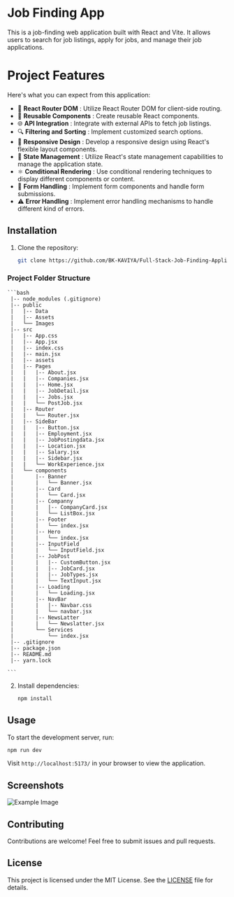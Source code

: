 # Job Finding App

This is a job-finding web application built with React and Vite. It allows users to search for job listings, apply for jobs, and manage their job applications.

# Project Features

Here's what you can expect from this application:

- 🚀 **React Router DOM** : Utilize React Router DOM for client-side routing.
- 🔧 **Reusable Components** : Create reusable React components.
- 🌐 **API Integration** : Integrate with external APIs to fetch job listings.
- 🔍 **Filtering and Sorting** : Implement customized search options.
- 📱 **Responsive Design** : Develop a responsive design using React's flexible layout components.
- 🔄 **State Management** : Utilize React's state management capabilities to manage the application state.
- ⚛️ **Conditional Rendering** : Use conditional rendering techniques to display different components or content.
- 📝 **Form Handling** : Implement form components and handle form submissions.
- ⚠️ **Error Handling** : Implement error handling mechanisms to handle different kind of errors.


## Installation

1. Clone the repository:

    ```bash
    git clone https://github.com/BK-KAVIYA/Full-Stack-Job-Finding-Application
    ```
### Project Folder Structure
    ```bash
     |-- node_modules (.gitignore)
     |-- public
     |   |-- Data
     |   |-- Assets
     |   └── Images
     |-- src
     |   |-- App.css
     |   |-- App.jsx
     |   |-- index.css
     |   |-- main.jsx
     |   |-- assets
     |   |-- Pages
     |   |   |-- About.jsx
     |   |   |-- Companies.jsx
     |   |   |-- Home.jsx
     |   |   |-- JobDetail.jsx
     |   |   |-- Jobs.jsx
     |   |   └── PostJob.jsx
     |   |-- Router
     |   |   └── Router.jsx
     |   |-- SideBar
     |   |   |-- Button.jsx
     |   |   |-- Employment.jsx
     |   |   |-- JobPostingdata.jsx
     |   |   |-- Location.jsx
     |   |   |-- Salary.jsx
     |   |   |-- Sidebar.jsx
     |   |   └── WorkExperience.jsx
     |   └── components
     |       |-- Banner
     |       |   └── Banner.jsx
     |       |-- Card
     |       |   └── Card.jsx
     |       |-- Companny
     |       |   |-- CompanyCard.jsx
     |       |   └── ListBox.jsx
     |       |-- Footer
     |       |   └── index.jsx
     |       |-- Hero
     |       |   └── index.jsx
     |       |-- InputField
     |       |   └── InputField.jsx
     |       |-- JobPost
     |       |   |-- CustomButton.jsx
     |       |   |-- JobCard.jsx
     |       |   |-- JobTypes.jsx
     |       |   └── TextInput.jsx
     |       |-- Loading
     |       |   └── Loading.jsx
     |       |-- NavBar
     |       |   |-- Navbar.css
     |       |   └── navbar.jsx
     |       |-- NewsLatter
     |       |   └── Newslatter.jsx
     |       └── Services
     |           └── index.jsx
     |-- .gitignore
     |-- package.json
     |-- README.md
     |-- yarn.lock

    ```
   
2. Install dependencies:

    ```bash
    npm install
    ```

## Usage

To start the development server, run:

```bash
npm run dev
```

Visit `http://localhost:5173/` in your browser to view the application.

## Screenshots

![Example Image](images/example.jpg)

## Contributing

Contributions are welcome! Feel free to submit issues and pull requests.

## License

This project is licensed under the MIT License. See the [LICENSE](LICENSE) file for details.

 
